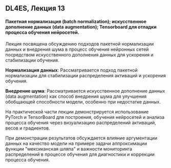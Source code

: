 ## DL4ES, Лекция 13

#### Пакетная нормализация (batch normalization); искусственное дополнение данных (data augmentation); Tensorboard для отладки процесса обучения нейросетей.



Лекция посвящена обсуждению подходов пакетной нормализации данных и внедрения шума  в процесс обучения нейронных сетей посредством искусственного дополнения данных для ускорения и стабилизации обучения.

**Нормализация данных**: Рассматривается подход пакетной нормализации для стабилизации распределения активаций и ускорения обучения.

**Внедрение шума**: Рассматривается искусственное дополнение данных (data augmentation) как способ внедрения шума для улучшения обобщающей способности модели, особенно при недостатке данных.

На практической части лекции демонстрируется использование PyTorch и TensorBoard для построения, обучения нейросетей и анализа процесса обучения через визуализацию распределений активаций, весов и градиентов.

При демонстрации результатов обсуждается влияние аргументации данных на качество модели на примере задачи аппроксимации функции "мексиканская шляпа" и важности мониторинга распределений в процессе обучения для диагностики и коррекции процесса обучения.
